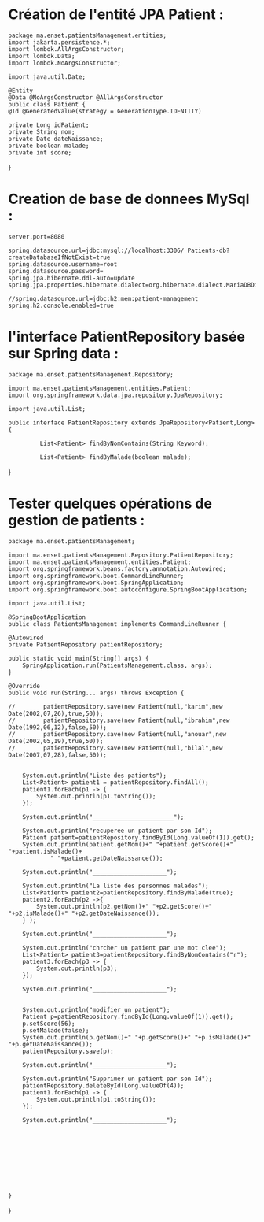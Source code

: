 # Création de l'entité JPA Patient :



    package ma.enset.patientsManagement.entities;
    import jakarta.persistence.*;
    import lombok.AllArgsConstructor;
    import lombok.Data;
    import lombok.NoArgsConstructor;

    import java.util.Date;

    @Entity
    @Data @NoArgsConstructor @AllArgsConstructor
    public class Patient {
    @Id @GeneratedValue(strategy = GenerationType.IDENTITY)

    private Long idPatient;
    private String nom;
    private Date dateNaissance;
    private boolean malade;
    private int score;

}


# Creation de base de donnees MySql :

    server.port=8080

    spring.datasource.url=jdbc:mysql://localhost:3306/ Patients-db?createDatabaseIfNotExist=true
    spring.datasource.username=root
    spring.datasource.password=
    spring.jpa.hibernate.ddl-auto=update
    spring.jpa.properties.hibernate.dialect=org.hibernate.dialect.MariaDBDialect

    //spring.datasource.url=jdbc:h2:mem:patient-management
    spring.h2.console.enabled=true


# l'interface PatientRepository basée sur Spring data :

    package ma.enset.patientsManagement.Repository;

    import ma.enset.patientsManagement.entities.Patient;
    import org.springframework.data.jpa.repository.JpaRepository;

    import java.util.List;

    public interface PatientRepository extends JpaRepository<Patient,Long> {

             List<Patient> findByNomContains(String Keyword);

             List<Patient> findByMalade(boolean malade);

}


# Tester quelques opérations de gestion de patients :

    package ma.enset.patientsManagement;

    import ma.enset.patientsManagement.Repository.PatientRepository;
    import ma.enset.patientsManagement.entities.Patient;
    import org.springframework.beans.factory.annotation.Autowired;
    import org.springframework.boot.CommandLineRunner;
    import org.springframework.boot.SpringApplication;
    import org.springframework.boot.autoconfigure.SpringBootApplication;

    import java.util.List;

    @SpringBootApplication
    public class PatientsManagement implements CommandLineRunner {

    @Autowired
    private PatientRepository patientRepository;

    public static void main(String[] args) {
        SpringApplication.run(PatientsManagement.class, args);
    }

    @Override
    public void run(String... args) throws Exception {

    //        patientRepository.save(new Patient(null,"karim",new Date(2002,07,26),true,50));
    //        patientRepository.save(new Patient(null,"ibrahim",new Date(1992,06,12),false,50));
    //        patientRepository.save(new Patient(null,"anouar",new Date(2002,05,19),true,50));
    //        patientRepository.save(new Patient(null,"bilal",new Date(2007,07,28),false,50));


        System.out.println("Liste des patients");
        List<Patient> patient1 = patientRepository.findAll();
        patient1.forEach(p1 -> {
            System.out.println(p1.toString());
        });

        System.out.println("_______________________");

        System.out.println("recuperee un patient par son Id");
        Patient patient=patientRepository.findById(Long.valueOf(1)).get();
        System.out.println(patient.getNom()+" "+patient.getScore()+" "+patient.isMalade()+
                " "+patient.getDateNaissance());

        System.out.println("_____________________");

        System.out.println("La liste des personnes malades");
        List<Patient> patient2=patientRepository.findByMalade(true);
        patient2.forEach(p2 ->{
            System.out.println(p2.getNom()+" "+p2.getScore()+" "+p2.isMalade()+" "+p2.getDateNaissance());
        } );

        System.out.println("_____________________");

        System.out.println("chrcher un patient par une mot clee");
        List<Patient> patient3=patientRepository.findByNomContains("r");
        patient3.forEach(p3 -> {
            System.out.println(p3);
        });

        System.out.println("_____________________");


        System.out.println("modifier un patient");
        Patient p=patientRepository.findById(Long.valueOf(1)).get();
        p.setScore(56);
        p.setMalade(false);
        System.out.println(p.getNom()+" "+p.getScore()+" "+p.isMalade()+" "+p.getDateNaissance());
        patientRepository.save(p);

        System.out.println("_____________________");

        System.out.println("Supprimer un patient par son Id");
        patientRepository.deleteById(Long.valueOf(4));
        patient1.forEach(p1 -> {
            System.out.println(p1.toString());
        });

        System.out.println("_____________________");










    }
}



  


